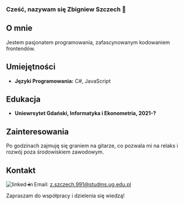 ### Cześć, nazywam się Zbigniew Szczech 👋
## O mnie
Jestem pasjonatem programowania, zafascynowanym kodowaniem frontendów. 

## Umiejętności
- **Języki Programowania:** C#, JavaScript

## Edukacja
- **Uniewrsytet Gdański, Informatyka i Ekonometria, 2021-?**

## Zainteresowania
Po godzinach zajmuję się graniem na gitarze, co pozwala mi na relaks i rozwój poza środowiskiem zawodowym.

## Kontakt
[<img align="left" alt="linked-in" src="https://img.shields.io/badge/linkedin-%230077B5.svg?&style=for-the-badge&logo=linkedin&logoColor=white" />](https://www.linkedin.com/in/mohammad-faisal-2665b5134)    
- Email: z.szczech.991@studms.ug.edu.pl

Zapraszam do współpracy i dzielenia się wiedzą!




